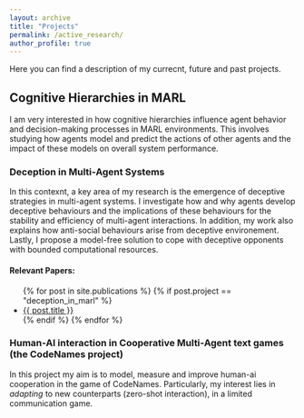 ```yaml
---
layout: archive
title: "Projects"
permalink: /active_research/
author_profile: true
---
```


Here you can find a description of my currecnt, future and past projects.  

## Cognitive Hierarchies in MARL
I am very interested in how cognitive hierarchies influence agent behavior and decision-making processes in MARL environments. This involves studying how agents model and predict the actions of other agents and the impact of these models on overall system performance.

### Deception in Multi-Agent Systems
In this contexnt, a key area of my research is the emergence of deceptive strategies in multi-agent systems. I investigate how and why agents develop deceptive behaviours and the implications of these behaviours for the stability and efficiency of multi-agent interactions. In addition, my work also explains how anti-social behaviours arise from deceptive environement. Lastly, I propose a model-free solution to cope with deceptive opponents with bounded computational resources.

#### Relevant Papers:
<ul>
  {% for post in site.publications %}
    {% if post.project == "deception_in_marl" %}
      <li><a href="{{ post.url }}">{{ post.title }}</a></li>
    {% endif %}
  {% endfor %}
</ul>

### Human-AI interaction in Cooperative Multi-Agent text games (the CodeNames project)
In this project my aim is to model, measure and improve human-ai cooperation in the game of CodeNames. 
Particularly, my interest lies in *adapting* to new counterparts (zero-shot interaction), in a limited communication game.
